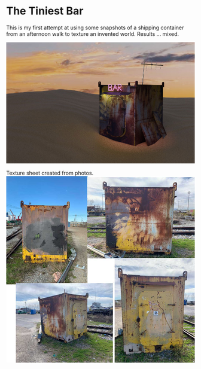 # The Tiniest Bar

This is my first attempt at using some snapshots of a shipping container from an afternoon walk to texture an invented world. Results ... mixed.

![The Tiniest Bar](./src/render.jpg)

Texture sheet created from photos.
![textures](./src/textures/metal.jpg)